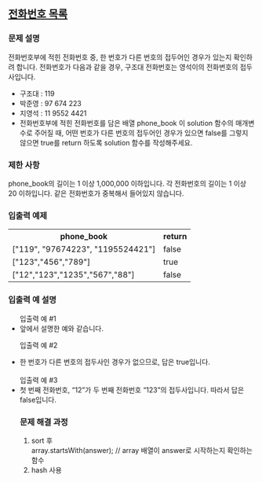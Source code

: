 
## <a href="https://school.programmers.co.kr/learn/courses/30/lessons/42577?language=java">전화번호 목록</a>

### 문제 설명
<p>전화번호부에 적힌 전화번호 중, 한 번호가 다른 번호의 접두어인 경우가 있는지 확인하려 합니다.
전화번호가 다음과 같을 경우, 구조대 전화번호는 영석이의 전화번호의 접두사입니다.

<ul>
<li>구조대 : 119</li>
<li>박준영 : 97 674 223</li>
<li>지영석 : 11 9552 4421</li>
<li>전화번호부에 적힌 전화번호를 담은 배열 phone_book 이 solution 함수의 매개변수로 주어질 때, 어떤 번호가 다른 번호의 접두어인 경우가 있으면 false를 그렇지 않으면 true를 return 하도록 solution 함수를 작성해주세요.</li>
</ul>
</p>

### 제한 사항
<p>
    phone_book의 길이는 1 이상 1,000,000 이하입니다.
각 전화번호의 길이는 1 이상 20 이하입니다.
같은 전화번호가 중복해서 들어있지 않습니다.
</p>

### 입출력 예제
<table>
    <th>phone_book</th>
	<th>return</th>
    <tr>
        <td>["119", "97674223", "1195524421"]</td>
        <td>false</td>
    </tr>
<tr>
    <td>["123","456","789"]</td>
    <td>true</td>
</tr>
<tr>
    <td>["12","123","1235","567","88"]</td>
    <td>false</td>
</tr>
</table>
        
### 입출력 예 설명
<ul>
입출력 예 #1
<li>앞에서 설명한 예와 같습니다.</li>

입출력 예 #2
<li>한 번호가 다른 번호의 접두사인 경우가 없으므로, 답은 true입니다.</li>
<br>
입출력 예 #3
<li>첫 번째 전화번호, “12”가 두 번째 전화번호 “123”의 접두사입니다. 따라서 답은 false입니다.</li>

### 문제 해결 과정
<p>
<ol>
<li> sort 후</li>
    array.startsWith(answer); // array 배열이 answer로 시작하는지 확인하는 함수
<li> hash 사용</li>
</ol>
</p>

